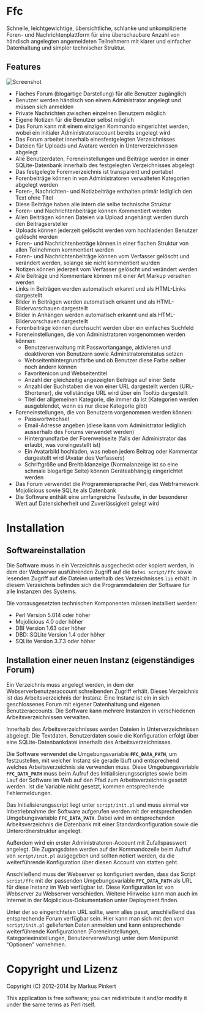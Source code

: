 Ffc
===

Schnelle, leichtgewichtige, übersichtliche, schlanke und 
unkomplizierte Foren- und Nachrichtenplattform für eine 
überschaubare Anzahl von händisch angelegten angemeldeten 
Teilnehmern mit klarer und einfacher Datenhaltung und 
simpler technischer Struktur.  

Features
--------

![Screenshot](https://raw.github.com/4FriendsForum/Ffc/master/public/theme/Screenshot.png)

* Flaches Forum (blogartige Darstellung) für alle Benutzer zugänglich
* Benutzer werden händisch von einem Administrator angelegt und müssen sich anmelden
* Private Nachrichten zwischen einzelnen Benutzern möglich
* Eigene Notizen für die Benutzer selbst möglich
* Das Forum kann mit einem einzigen Kommando eingerichtet werden, wobei ein initialer Administratoraccount bereits angelegt wird
* Das Forum arbeitet innerhalb einesfestgelegten Verzeichnisses
* Dateien für Uploads und Avatare werden in Unterverzeichnissen abgelegt
* Alle Benutzerdaten, Foreneinstellungen und Beiträge werden in einer SQLite-Datenbank innerhalb des festgelegten Verzeichnisses abgelegt
* Das festgelegte Foremverzeichnis ist transparent und portabel
* Forenbeiträge können in von Administratoren verwalteten Kategorien abgelegt werden
* Foren-, Nachrichten- und Notizbeiträge enthalten primär lediglich den Text ohne Titel
* Diese Beiträge haben alle intern die selbe technische Struktur
* Foren- und Nachrichtenbeiträge können Kommentiert werden
* Allen Beiträgen können Dateien via Upload angehängt werden durch den Beitragsersteller
* Uploads können jederzeit gelöscht werden vom hochladenden Benutzer gelöscht werden
* Foren- und Nachrichtenbeträge können in einer flachen Struktur von allen Teilnehmern kommentiert werden
* Foren- und Nachrichtenbeiträge können vom Verfasser gelöscht und verändert werden, solange sie nicht kommentiert wurden
* Notizen können jederzeit vom Verfasser gelöscht und verändert werden
* Alle Beiträge und Kommentare können mit einer Art Markup versehen werden
* Links in Beiträgen werden automatisch erkannt und als HTML-Links dargestellt
* Bilder in Beiträgen werden automatisch erkannt und als HTML-Bildervorschauen dargestellt
* Bilder in Anhängen werden automatisch erkannt und als HTML-Bildervorschauen dargestellt
* Forenbeiträge können durchsucht werden über ein einfaches Suchfeld
* Foreneinstellungen, die von Administratoren vorgenommen werden können:
  * Benutzerverwaltung mit Passwortangange, aktivieren und deaktiveren von Benutzern sowie Adminstratorenstatus setzen
  * Webseitenhintergrundfarbe und ob Benutzer diese Farbe selber noch ändern können
  * Favoritenicon und Webseitentitel
  * Anzahl der gleichzeitig angezeigten Beiträge auf einer Seite
  * Anzahl der Buchstaben die von einer URL dargestellt werden (URL-Shortener), die vollständige URL wird über ein Tooltip dargestellt
  * Titel der allgemeinen Kategorie, die immer da ist (Kategorien werden ausgeblendet, wenn es nur diese Kategorie gibt)
* Foreneinstellungen, die von Benutzern vorgenommen werden können:
  * Passwortwechsel
  * Email-Adresse angeben (diese kann vom Administrator lediglich ausserhalb des Forums verwendet werden)
  * Hintergrundfarbe der Forenwebseite (falls der Administrator das erlaubt, was voreingestellt ist)
  * Ein Avatarbild hochladen, was neben jedem Beitrag oder Kommentar dargestellt wird (Avatar des Verfassers)
  * Schriftgröße und Breitbildanzeige (Normalanzeige ist so eine schmale blogartige Seite) können Geräteabhängig eingerichtet werden
* Das Forum verwendet die Programmiersprache Perl, das Webframework Mojolicious sowie SQLite als Datenbank
* Die Software enthält eine umfangreiche Testsuite, in der besonderer Wert auf Datensicherheit und Zuverlässigkeit gelegt wird

Installation
============

Softwareinstallation
--------------------

Die Software muss in ein Verzeichnis ausgecheckt oder kopiert werden, in dem der Webserver ausführenden Zugriff auf die `Datei script/ffc` sowie lesenden Zugriff auf die Dateien unterhalb des Verzeichnisses `lib` erhält. In diesem Verzeichnis befinden sich die Programmdateien der Software für alle Instanzen des Systems.

Die vorrausgesetzten technischen Komponenten müssen installiert werden:  

* Perl Version 5.014 oder höher
* Mojolicious 4.0 oder höher
* DBI Version 1.63 oder höher
* DBD::SQLite Version 1.4 oder höher
* SQLite Version 3.7.3 oder höher

Installation einer neuen Instanz (eigenständiges Forum)
--------------------------------------------------------

Ein Verzeichnis muss angelegt werden, in dem der Webserverbenutzeraccount schreibenden Zugriff erhält. Dieses Verzeichnis ist das Arbeitsverzeichnis der Instanz. Eine Instanz ist ein in sich geschlossenes Forum mit eigener Datenhaltung und eigenen Benutzeraccounts. Die Software kann mehrere Instanzen in verschiedenen Arbeitsverzeichnissen verwalten. 

Innerhalb des Arbeitsverzeichnisses werden Dateien in Unterverzeichnissen abgelegt. Die Textdaten, Benutzerdaten sowie die Konfiguration erfolgt über eine SQLite-Datenbankdatei innerhalb des Arbeitsverzeichnisses.

Die Software verwendet die Umgebungsvariable **`FFC_DATA_PATH`**, um festzustellen, mit welcher Instanz sie gerade läuft und entsprechend welches Arbeitsverzeichnis sie verwenden muss. Diese Umgebungsvariable **`FFC_DATA_PATH`** muss beim Aufruf des Initialisierungsscriptes sowie beim Lauf der Software im Web auf den Pfad zum Arbeitsverzeichnis gesetzt werden. Ist die Variable nicht gesetzt, kommen entsprechende Fehlermeldungen.

Das Initialisierungsscript liegt unter `script/init.pl` und muss einmal vor Inbetriebnahme der Software aufgerufen werden mit der entsprechenden Umgebungsvariable **`FFC_DATA_PATH`**. Dabei wird im entsprechenden Arbeitsverzeichnis die Datenbank mit einer Standardkonfiguration sowie die Unterordnerstruktur angelegt.

Außerdem wird ein erster Administratoren-Account mit Zufallspasswort angelegt. Die Zugangsdaten werden auf der Kommandozeile beim Aufruf von `script/init.pl` ausgegeben und sollten notiert werden, da die weiterführende Konfiguration über diesen Account von statten geht.

Anschließend muss der Webserver so konfiguriert werden, dass das Script `script/ffc` mit der passenden Umgebungsvariable **`FFC_DATA_PATH`** als URL für diese Instanz im Web verfügbar ist. Diese Konfiguration ist von Webserver zu Webserver verschieden. Weitere Hinweise kann man auch im Internet in der Mojolicious-Dokumentation unter Deployment finden.

Unter der so eingerichteten URL sollte, wenn alles passt, anschließend das entsprechende Forum verfügbar sein. Hier kann man sich mit den vom `script/init.pl` gelieferten Daten anmelden und kann entsprechende weiterführende Konfigurationen (Foreneinstellungen, Kategorieeinstellungen, Benutzerverwaltung) unter dem Menüpunkt "Optionen" vornehmen.

Copyright und Lizenz
====================

Copyright (C) 2012-2014 by Markus Pinkert

This application is free software; you can redistribute it and/or modify it under the same terms as Perl itself.

